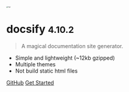 <img src="https://n.sinaimg.cn/sinacn10112/566/w1018h1148/20191111/fd6e-iieqapt6530904.jpg" alt="logo" style="zoom:25%;" /> 

# docsify <small>4.10.2</small>

> 
>
> A magical documentation site generator. 



* Simple and lightweight (~12kb gzipped) 
* Multiple themes 
* Not build static html files



[GitHub](https://github.com/docsifyjs/docsify/) 
[Get Started](/)



